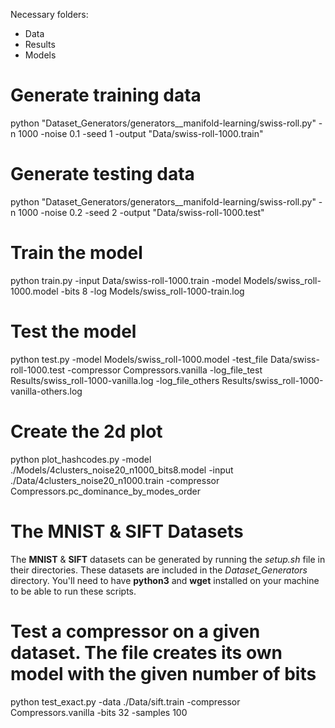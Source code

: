Necessary folders:
- Data
- Results
- Models

# Generate training data 
python "Dataset_Generators/generators__manifold-learning/swiss-roll.py" -n 1000 -noise 0.1 -seed 1 -output "Data/swiss-roll-1000.train"

# Generate testing data
python "Dataset_Generators/generators__manifold-learning/swiss-roll.py" -n 1000 -noise 0.2 -seed 2 -output "Data/swiss-roll-1000.test"

# Train the model
python train.py -input Data/swiss-roll-1000.train -model Models/swiss_roll-1000.model -bits 8 -log Models/swiss_roll-1000-train.log

# Test the model
python test.py -model Models/swiss_roll-1000.model -test_file Data/swiss-roll-1000.test -compressor Compressors.vanilla -log_file_test Results/swiss_roll-1000-vanilla.log -log_file_others Results/swiss_roll-1000-vanilla-others.log

# Create the 2d plot
python plot_hashcodes.py -model ./Models/4clusters_noise20_n1000_bits8.model -input ./Data/4clusters_noise20_n1000.train -compressor Compressors.pc_dominance_by_modes_order


# The MNIST & SIFT Datasets 
The **MNIST** & **SIFT** datasets can be generated by running the *setup.sh* file in their directories. These datasets are included in the *Dataset_Generators* directory. You'll need to have **python3** and **wget** installed on your machine to be able to run these scripts. 

# Test a compressor on a given dataset. The file creates its own model with the given number of bits
python test_exact.py -data ./Data/sift.train -compressor Compressors.vanilla -bits 32 -samples 100

